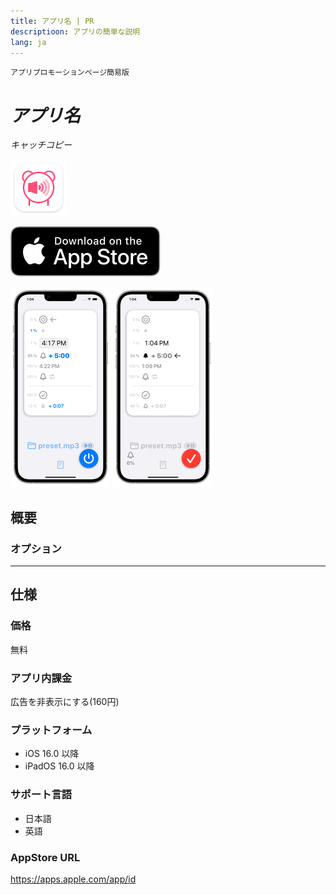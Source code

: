 ```yaml
---
title: アプリ名 | PR
descriptioon: アプリの簡単な説明
lang: ja
---
```


`アプリプロモーションページ簡易版`

_アプリ名_
========
_キャッチコピー_

<img src="Icon.png" width="90">

[![AppStore link](App_Store_Badge.svg)](https://apps.apple.com/app/)

<img src="Screenshot1.png" width="160">
<img src="Screenshot2.png" width="160">

概要
----
### オプション

---

仕様
----
### 価格
無料

### アプリ内課金
広告を非表示にする(160円)

### プラットフォーム
- iOS 16.0 以降
- iPadOS 16.0 以降

### サポート言語
- 日本語
- 英語

### AppStore URL
https://apps.apple.com/app/id